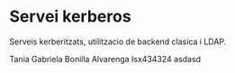 # Servei kerberos
Serveis kerberitzats, utilitzacio de backend clasica i LDAP.

Tania Gabriela Bonilla Alvarenga
Isx434324
asdasd

